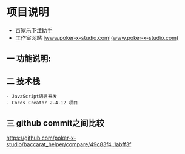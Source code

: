 # 项目说明
- 百家乐下注助手
- 工作室网站 [www.poker-x-studio.com](www.poker-x-studio.com)

## 一 功能说明:



## 二 技术栈
    - JavaScript语言开发
    - Cocos Creator 2.4.12 项目

## 三 github commit之间比较
 https://github.com/poker-x-studio/baccarat_helper/compare/49c83f4..1abff3f
